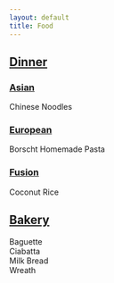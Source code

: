 ```yaml
---
layout: default
title: Food
---
```


## [Dinner](/Food/dinner.md)
### [Asian](/Food/Asian.md)
  Chinese Noodles
### [European](/Food/European.md)
  Borscht
  Homemade Pasta
### [Fusion](/Food/Fusion.md)
  Coconut Rice
    
## [Bakery](/Food/Bakery.md)
  Baguette   
  Ciabatta  
  Milk Bread  
  Wreath 



